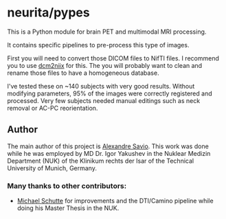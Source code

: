 # neurita/pypes

This is a Python module for brain PET and multimodal MRI processing.

It contains specific pipelines to pre-process this type of images.

First you will need to convert those DICOM files to NifTI files.
I recommend you to use [dcm2niix](https://github.com/rordenlab/dcm2niix) for this.
The you will probably want to clean and rename those files to have a homogeneous database.

I've tested these on ~140 subjects with very good results.
Without modifying parameters, 95% of the images were correctly registered and processed.
Very few subjects needed manual editings such as neck removal or AC-PC reorientation.


## Author

The main author of this project is [Alexandre Savio](http://alexsavio.github.io/).
This work was done while he was employed by MD Dr. Igor Yakushev
in the Nuklear Medizin Department (NUK) of the Klinikum rechts der Isar of
the Technical University of Munich, Germany.

### Many thanks to other contributors:

- [Michael Schutte](https://github.com/schutte) for improvements and the DTI/Camino
pipeline while doing his Master Thesis in the NUK.
